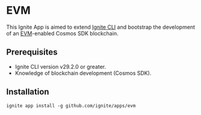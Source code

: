 # EVM

This Ignite App is aimed to extend [Ignite CLI](https://github.com/ignite/cli) and bootstrap the development of an [EVM](https://github.com/cosmos/evm)-enabled Cosmos SDK blockchain.

## Prerequisites

- Ignite CLI version v29.2.0 or greater.
- Knowledge of blockchain development (Cosmos SDK).

## Installation

```shell
ignite app install -g github.com/ignite/apps/evm
```
